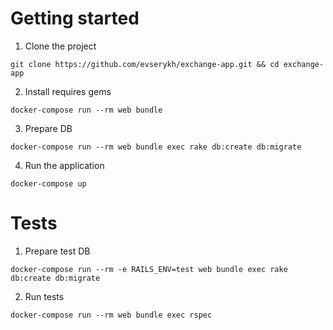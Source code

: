 # Getting started

1. Clone the project

`git clone https://github.com/evserykh/exchange-app.git && cd exchange-app`

2. Install requires gems

 `docker-compose run --rm web bundle`

3. Prepare DB

`docker-compose run --rm web bundle exec rake db:create db:migrate`

4. Run the application

`docker-compose up`

# Tests

1. Prepare test DB

`docker-compose run --rm -e RAILS_ENV=test web bundle exec rake db:create db:migrate`

2. Run tests

`docker-compose run --rm web bundle exec rspec`
